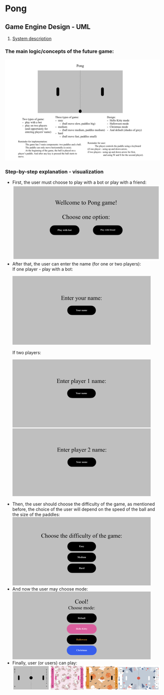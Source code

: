 # Pong
## Game Engine Design - UML
1. [System description]([#-The-main-logic/concepts-of-the-future-game:])

### The main logic/concepts of the future game:
![](System_description_in_notepad.png)
    

### Step-by-step explanation - visualization

- First, the user must choose to play with a bot or play with a friend:  
    <img src="First_users_choise.png" width=500 >
- After that, the user can enter the name (for one or two players):  
    If one player - play with a bot:
  <p align="left">
    <img src="Enter_your_name.png" width="450" />  
  </p>  
    If two players:  
  <p align="left">
    <img src="Enter_player1.png" width="450" />
    <img src="Enter_player2.png" width="450" />
  </p>
- Then, the user should choose the difficulty of the game, as mentioned before, the choice of the user will depend on the speed of the ball and the size of the paddles:  
    <img src="Choose_the_difficulty.png" width="450" />
- And now the user may choose mode:  
    <img src="Choose_the_mode.png" width="450" />  
- Finally, user (or users) can play:  
    ![](Modes.png)
